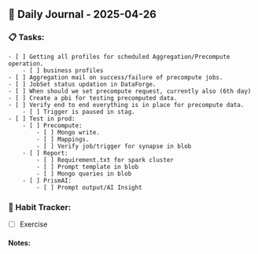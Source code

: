 ## 📝 Daily Journal - 2025-04-26

### 📋 Tasks:
	- [ ] Getting all profiles for scheduled Aggregation/Precompute operation.
		- [ ] business profiles 
	- [ ] Aggregation mail on success/failure of precompute jobs.
	- [ ] JobSet status updation in DataForge.
	- [ ] When should we set precompute request, currently also (6th day)
	- [ ] Create a pbi for testing precomputed data.
	- [ ] Verify end to end everything is in place for precompute data.
		- [ ] Trigger is paused in stag.
	- [ ] Test in prod:
		- [ ] Precompute: 
			- [ ] Mongo write.
			- [ ] Mappings.
			- [ ] Verify job/trigger for synapse in blob
		- [ ] Report:
			- [ ] Requirement.txt for spark cluster
			- [ ] Prompt template in blob
			- [ ] Mongo queries in blob
		- [ ] PrismAI:
			- [ ] Prompt output/AI Insight

### 🔁 Habit Tracker:
- [ ] Exercise

#### Notes:

